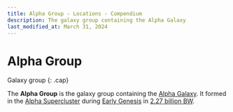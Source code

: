 ```yaml
---
title: Alpha Group - Locations - Compendium
description: The galaxy group containing the Alpha Galaxy
last_modified_at: March 31, 2024
---
```


# Alpha Group
Galaxy group
{: .cap}

The **Alpha Group** is the galaxy group containing the [Alpha Galaxy](/compendium/locations/alpha-galaxy/). It formed in the [Alpha Supercluster](/compendium/locations/alpha-supercluster/) during [Early Genesis](/compendium/events/genesis/#early-genesis) in [2.27 billion BW](/compendium/events/genesis/#227-billion-bw).